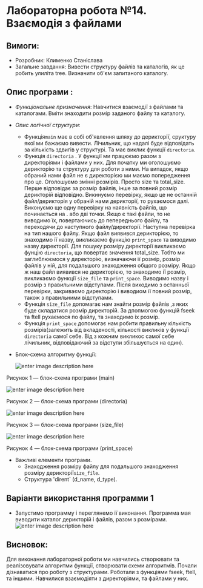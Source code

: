 # Лабораторна робота №14. Взаємодія з файлами
## Вимоги:
-   Розробник: Клименко Станіслава
-   Загальне завдання: Вивести структуру файлів та каталогів, як це робить улиліта tree. Визначити об'єм запитаного каталогу.

## Опис програми :

- *Функціональне призначення*:  Навчитися взаємодії з файлами та каталогами. Вміти знаходити розмір заданого файлу та каталогу.

- *Опис логічної структури*:
    - Функція``main`` має в собі об'явлення шляху до дерикторії, сруктуру якої ми бажаємо вивести. Лічильник, що надалі буде відповідать за кількість здвигів у структурі. Та має виклик функції ``directoria``.
    - Функція ``directoria`` . У функції ми працюємо разом з директоріями і файлами у них. Для початку ми оголошуємо дерикторію та структуру для роботи з ними. 
      На випадок, якщо обраний нами файл не є директорією ми маємо попередження про це. 
      Оголошуємо змінні розмірів. Просто size та total_size. Перше відповідає за розмір файлів, інше за повний розмір дерикторій відповідно. 
      Викинуємо перевірку, якщо це не останній файл/дерикторія у обраній нами дерикторії, то рухаємося далі. 
      Виконуємо ще одну перевірку на наявність файлів, що починається на . або дві точки. Якщо є такі файли, то не виводимо їх, повертаючись до пепереднього файлу, та переходячи до наступного файлу/директорії.
      Наступна перевірка на тип нашого файлу. Якщо файл виявився дерикторією, то знаходимо ії назву, викликаємо функцію ``print_space`` та виводимо назву директорії. Для пошуку розміру директорії викликаємо фунцію ``directoria``, що повертає значення total_size.
      Тобто ми заглиблюємося у директорію, визначаючи ії розмір, розмір файлів у ній, для подальшого знаходження общого розміру.
      Якщо ж наш файл виявився не дерикторією, то знаходимо ії розмір, викликаємо функції ``size_file`` та ``print_space``. Виводимо назву і розмір з правильними відступами.
      Після виходимо з останньої перевірки, закриваємо директорію і виводиом ії повний розмір, також з правильними відступами.
    - Функція ``size_file`` допомагає нам знайти розмір файлів ,з яких буде складатися розмір директорій. За дпопмогою функцій fseek та ftell рухаємося по файлу, та знаходимо іх розмір.
    - Функція ``print_space`` допомогає нам робити правильну кількість розмірів(залежить від вкладеності, кількості викликів у функції ``directoria`` самої себе. Від з кожним викликос самої себе лічильник, відповідаючий за відступи збільшується на один).

- Блок-схема алгоритму функції:

   ![enter image description here](asses/lab14_main(1).png)

Рисунок 1 — блок-схема програми (main)

   ![enter image description here](asses/lab14_directoria.png)

Рисунок 2 — блок-схема програми (directoria)

   ![enter image description here](asses/lab14_size.png)

Рисунок 3 — блок-схема програми (size_file)

   ![enter image description here](asses/lab14_space.png)

Рисунок 4 — блок-схема програми (print_space)

- Важливі елементи програми.
    * Знаходження розміру файлу для подальшого знаходження розміру дерикторії``size_file``.
    * Структура 'dirent` (d_name, d_type).

## Варіанти використання программи 1
- Запустимо программу і переглянемо ії виконання. Программа мая виводити каталог дерикторій і файлів, разом з розмірами.
  ![enter image description here](asses/lab14_result.png)

## Висновок:
Для виконання лабораторної роботи ми навчились створювати та реалізовувати алгоритми функції, створювати схеми алгоритмів. 
Почали дізнаватися про роботу з структурами. Роботали з функціями fseek, ftell, та іншими. 
Навчилися взаємодіяти з директоріями, та файлами у них.